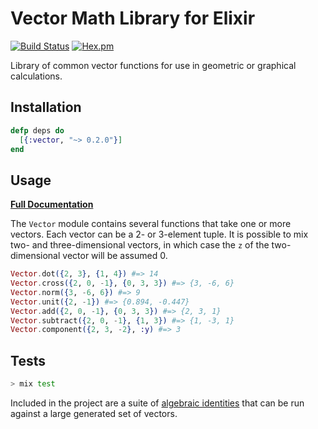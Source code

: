 # Vector Math Library for Elixir

[![Build Status](https://travis-ci.org/pkinney/vector_ex.svg?branch=master)](https://travis-ci.org/pkinney/vector_ex)
[![Hex.pm](https://img.shields.io/hexpm/v/vector.svg)](https://hex.pm/packages/vector)

Library of common vector functions for use in geometric or graphical calculations.

## Installation

```elixir
defp deps do
  [{:vector, "~> 0.2.0"}]
end
```

## Usage

**[Full Documentation](https://pkinney.github.io/vector_ex/Vector.html)**

The `Vector` module contains several functions that take one or more vectors.
Each vector can be a 2- or 3-element tuple.  It is possible to mix two- and
three-dimensional vectors, in which case the `z` of the two-dimensional vector
will be assumed 0.

```elixir
Vector.dot({2, 3}, {1, 4}) #=> 14
Vector.cross({2, 0, -1}, {0, 3, 3}) #=> {3, -6, 6}
Vector.norm({3, -6, 6}) #=> 9
Vector.unit({2, -1}) #=> {0.894, -0.447}
Vector.add({2, 0, -1}, {0, 3, 3}) #=> {2, 3, 1}
Vector.subtract({2, 0, -1}, {1, 3}) #=> {1, -3, 1}
Vector.component({2, 3, -2}, :y) #=> 3 
```

## Tests

```bash
> mix test
```

Included in the project are a suite of
[algebraic identities](https://en.wikipedia.org/wiki/Vector_algebra_relations#Addition_and_multiplication_of_vectors)
that can be run against a large generated set of vectors.
